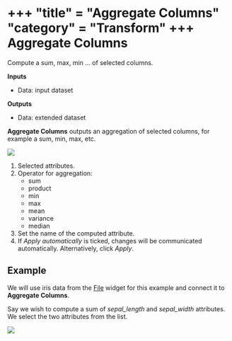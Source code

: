 +++
"title" = "Aggregate Columns"
"category" = "Transform"
+++
Aggregate Columns
=================

Compute a sum, max, min ... of selected columns.

**Inputs**

- Data: input dataset

**Outputs**

- Data: extended dataset

**Aggregate Columns** outputs an aggregation of selected columns, for example a sum, min, max, etc.

![](../images/AggregateColumns.png)

1. Selected attributes.
2. Operator for aggregation:
   - sum
   - product
   - min
   - max
   - mean
   - variance
   - median
3. Set the name of the computed attribute.
4. If *Apply automatically* is ticked, changes will be communicated automatically. Alternatively, click *Apply*.

Example
-------

We will use iris data from the [File](../../data/file/) widget for this example and connect it to **Aggregate Columns**.

Say we wish to compute a sum of *sepal_length* and *sepal_width* attributes. We select the two attributes from the list.

![](../images/AggregateColumns-Example.png)
